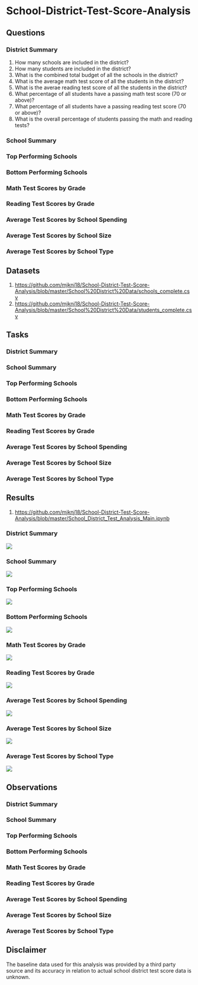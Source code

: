 # School-District-Test-Score-Analysis



## Questions

### District Summary

1. How many schools are included in the district?
2. How many students are included in the district?
3. What is the combined total budget of all the schools in the district?
4. What is the average math test score of all the students in the district?
5. What is the averae reading test score of all the students in the district?
6. What percentage of all students have a passing math test score (70 or above)?
7. What percentage of all students have a passing reading test score (70 or above)?
8. What is the overall percentage of students passing the math and reading tests?

### School Summary



### Top Performing Schools



### Bottom Performing Schools



### Math Test Scores by Grade



### Reading Test Scores by Grade



### Average Test Scores by School Spending



### Average Test Scores by School Size



### Average Test Scores by School Type



## Datasets

1. https://github.com/mjknj18/School-District-Test-Score-Analysis/blob/master/School%20District%20Data/schools_complete.csv
2. https://github.com/mjknj18/School-District-Test-Score-Analysis/blob/master/School%20District%20Data/students_complete.csv

## Tasks

### District Summary



### School Summary



### Top Performing Schools



### Bottom Performing Schools



### Math Test Scores by Grade



### Reading Test Scores by Grade



### Average Test Scores by School Spending



### Average Test Scores by School Size



### Average Test Scores by School Type



## Results

1. https://github.com/mjknj18/School-District-Test-Score-Analysis/blob/master/School_District_Test_Analysis_Main.ipynb

### District Summary

<img src = "https://github.com/mjknj18/School-District-Test-Score-Analysis/blob/master/Results%20Screenshots/District%20Summary.JPG">

### School Summary

<img src = "https://github.com/mjknj18/School-District-Test-Score-Analysis/blob/master/Results%20Screenshots/School%20Summary.JPG">

### Top Performing Schools

<img src = "https://github.com/mjknj18/School-District-Test-Score-Analysis/blob/master/Results%20Screenshots/Top%20Performing%20Schools.JPG">

### Bottom Performing Schools

<img src = "https://github.com/mjknj18/School-District-Test-Score-Analysis/blob/master/Results%20Screenshots/Bottom%20Performing%20Schools.JPG">

### Math Test Scores by Grade

<img src = "https://github.com/mjknj18/School-District-Test-Score-Analysis/blob/master/Results%20Screenshots/Math%20Scores%20by%20Grade.JPG">

### Reading Test Scores by Grade

<img src = "https://github.com/mjknj18/School-District-Test-Score-Analysis/blob/master/Results%20Screenshots/Reading%20Scores%20by%20Grade.JPG">

### Average Test Scores by School Spending

<img src = "https://github.com/mjknj18/School-District-Test-Score-Analysis/blob/master/Results%20Screenshots/Scores%20by%20School%20Spending.JPG">

### Average Test Scores by School Size

<img src = "https://github.com/mjknj18/School-District-Test-Score-Analysis/blob/master/Results%20Screenshots/Scores%20by%20School%20Size.JPG">

### Average Test Scores by School Type

<img src = "https://github.com/mjknj18/School-District-Test-Score-Analysis/blob/master/Results%20Screenshots/Scores%20by%20School%20Type.JPG">

## Observations

### District Summary



### School Summary



### Top Performing Schools



### Bottom Performing Schools



### Math Test Scores by Grade



### Reading Test Scores by Grade



### Average Test Scores by School Spending



### Average Test Scores by School Size



### Average Test Scores by School Type


## Disclaimer

The baseline data used for this analysis was provided by a third party source and its accuracy in relation to actual school district test score data is unknown.